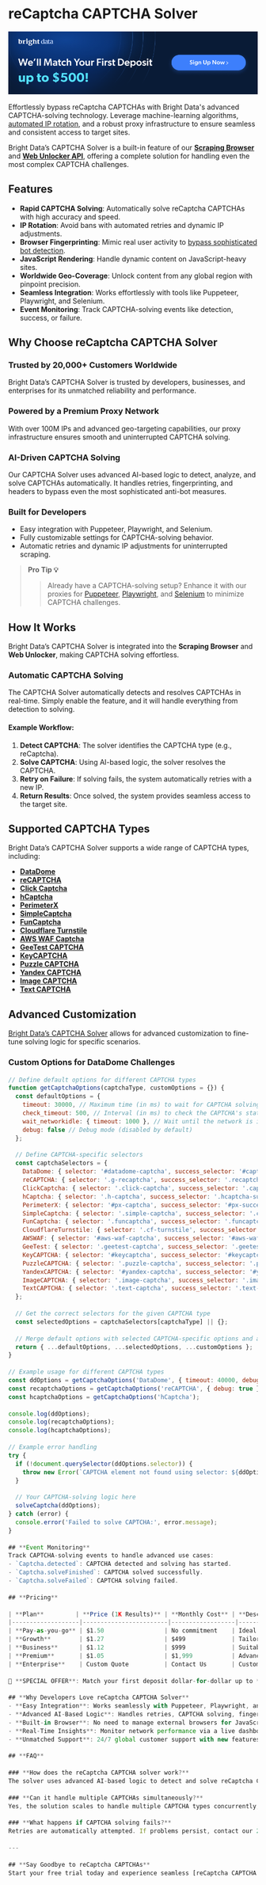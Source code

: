 # reCaptcha CAPTCHA Solver  

[![Promo](https://github.com/luminati-io/LinkedIn-Scraper/raw/main/Proxies%20and%20scrapers%20GitHub%20bonus%20banner.png)](https://brightdata.com/products/web-unlocker/captcha-solver/recaptcha)

Effortlessly bypass reCaptcha CAPTCHAs with Bright Data's advanced CAPTCHA-solving technology. Leverage machine-learning algorithms, [automated IP rotation](https://brightdata.com/solutions/rotating-proxies), and a robust proxy infrastructure to ensure seamless and consistent access to target sites.  

Bright Data’s CAPTCHA Solver is a built-in feature of our [**Scraping Browser**](https://brightdata.com/products/scraping-browser) and [**Web Unlocker API**](https://brightdata.com/products/web-unlocker), offering a complete solution for handling even the most complex CAPTCHA challenges.  


## Features  
- **Rapid CAPTCHA Solving**: Automatically solve reCaptcha CAPTCHAs with high accuracy and speed.  
- **IP Rotation**: Avoid bans with automated retries and dynamic IP adjustments.  
- **Browser Fingerprinting**: Mimic real user activity to [bypass sophisticated bot detection](https://brightdata.com/blog/web-data/anti-scraping-techniques).  
- **JavaScript Rendering**: Handle dynamic content on JavaScript-heavy sites.  
- **Worldwide Geo-Coverage**: Unlock content from any global region with pinpoint precision.  
- **Seamless Integration**: Works effortlessly with tools like Puppeteer, Playwright, and Selenium.  
- **Event Monitoring**: Track CAPTCHA-solving events like detection, success, or failure.  

## Why Choose reCaptcha CAPTCHA Solver  

### **Trusted by 20,000+ Customers Worldwide**  
Bright Data’s CAPTCHA Solver is trusted by developers, businesses, and enterprises for its unmatched reliability and performance.  

### **Powered by a Premium Proxy Network**  
With over 100M IPs and advanced geo-targeting capabilities, our proxy infrastructure ensures smooth and uninterrupted CAPTCHA solving.  

### **AI-Driven CAPTCHA Solving**  
Our CAPTCHA Solver uses advanced AI-based logic to detect, analyze, and solve CAPTCHAs automatically. It handles retries, fingerprinting, and headers to bypass even the most sophisticated anti-bot measures.  

### **Built for Developers**  
- Easy integration with Puppeteer, Playwright, and Selenium.  
- Fully customizable settings for CAPTCHA-solving behavior.  
- Automatic retries and dynamic IP adjustments for uninterrupted scraping.

> **Pro Tip 💡**
>> Already have a CAPTCHA-solving setup? Enhance it with our proxies for [Puppeteer](https://brightdata.com/integration/puppeteer), [Playwright](https://brightdata.com/integration/playwright), and [Selenium](https://brightdata.com/integration/selenium) to minimize CAPTCHA challenges.

## How It Works  

Bright Data’s CAPTCHA Solver is integrated into the **Scraping Browser** and **Web Unlocker**, making CAPTCHA solving effortless.  

### **Automatic CAPTCHA Solving**  
The CAPTCHA Solver automatically detects and resolves CAPTCHAs in real-time. Simply enable the feature, and it will handle everything from detection to solving.  

#### Example Workflow:  
1. **Detect CAPTCHA**: The solver identifies the CAPTCHA type (e.g., reCaptcha).  
2. **Solve CAPTCHA**: Using AI-based logic, the solver resolves the CAPTCHA.  
3. **Retry on Failure**: If solving fails, the system automatically retries with a new IP.  
4. **Return Results**: Once solved, the system provides seamless access to the target site.  

## Supported CAPTCHA Types  

Bright Data’s CAPTCHA Solver supports a wide range of CAPTCHA types, including:  

- [**DataDome**](https://brightdata.com/products/web-unlocker/captcha-solver/datadome)
- [**reCAPTCHA**](https://brightdata.com/products/web-unlocker/captcha-solver/recaptcha)
- [**Click Captcha**](https://brightdata.com/products/web-unlocker/captcha-solver/click-captcha)
- [**hCaptcha**](https://brightdata.com/products/web-unlocker/captcha-solver/hcaptcha)
- [**PerimeterX**](https://brightdata.com/products/web-unlocker/captcha-solver/perimeterx)
- [**SimpleCaptcha**](https://brightdata.com/products/web-unlocker/captcha-solver/simplecaptcha)
- [**FunCaptcha**](https://brightdata.com/products/web-unlocker/captcha-solver/funcaptcha)
- [**Cloudflare Turnstile**](https://brightdata.com/products/web-unlocker/captcha-solver/cloudflare-turnstile)
- [**AWS WAF Captcha**](https://brightdata.com/products/web-unlocker/captcha-solver/aws-waf-captcha)
- [**GeeTest CAPTCHA**](https://brightdata.com/products/web-unlocker/captcha-solver/geetest-captcha)
- [**KeyCAPTCHA**](https://brightdata.com/products/web-unlocker/captcha-solver/keycaptcha)
- [**Puzzle CAPTCHA**](https://brightdata.com/products/web-unlocker/captcha-solver/puzzle-captcha)
- [**Yandex CAPTCHA**](https://brightdata.com/products/web-unlocker/captcha-solver/yandex-captcha)
- [**Image CAPTCHA**](https://brightdata.com/products/web-unlocker/captcha-solver/image-captcha)
- [**Text CAPTCHA**](https://brightdata.com/products/web-unlocker/captcha-solver/text-captcha)

## Advanced Customization  

[Bright Data’s CAPTCHA Solver](https://github.com/luminati-io/Captcha-solver) allows for advanced customization to fine-tune solving logic for specific scenarios.

### **Custom Options for DataDome Challenges**  
```javascript
// Define default options for different CAPTCHA types
function getCaptchaOptions(captchaType, customOptions = {}) {
  const defaultOptions = {
    timeout: 30000, // Maximum time (in ms) to wait for CAPTCHA solving
    check_timeout: 500, // Interval (in ms) to check the CAPTCHA's status
    wait_networkidle: { timeout: 1000 }, // Wait until the network is idle for 1 second
    debug: false // Debug mode (disabled by default)
  };

  // Define CAPTCHA-specific selectors
  const captchaSelectors = {
    DataDome: { selector: '#datadome-captcha', success_selector: '#captcha-success' },
    reCAPTCHA: { selector: '.g-recaptcha', success_selector: '.recaptcha-success' },
    ClickCaptcha: { selector: '.click-captcha', success_selector: '.captcha-passed' },
    hCaptcha: { selector: '.h-captcha', success_selector: '.hcaptcha-success' },
    PerimeterX: { selector: '#px-captcha', success_selector: '#px-success' },
    SimpleCaptcha: { selector: '.simple-captcha', success_selector: '.captcha-done' },
    FunCaptcha: { selector: '.funcaptcha', success_selector: '.funcaptcha-success' },
    CloudflareTurnstile: { selector: '.cf-turnstile', success_selector: '.cf-success' },
    AWSWAF: { selector: '#aws-waf-captcha', success_selector: '#aws-waf-success' },
    GeeTest: { selector: '.geetest-captcha', success_selector: '.geetest-success' },
    KeyCAPTCHA: { selector: '#keycaptcha', success_selector: '#keycaptcha-success' },
    PuzzleCAPTCHA: { selector: '.puzzle-captcha', success_selector: '.puzzle-solved' },
    YandexCAPTCHA: { selector: '#yandex-captcha', success_selector: '#yandex-success' },
    ImageCAPTCHA: { selector: '.image-captcha', success_selector: '.image-captcha-success' },
    TextCAPTCHA: { selector: '.text-captcha', success_selector: '.text-captcha-success' }
  };

  // Get the correct selectors for the given CAPTCHA type
  const selectedOptions = captchaSelectors[captchaType] || {};

  // Merge default options with selected CAPTCHA-specific options and any custom overrides
  return { ...defaultOptions, ...selectedOptions, ...customOptions };
}

// Example usage for different CAPTCHA types
const ddOptions = getCaptchaOptions('DataDome', { timeout: 40000, debug: true });
const recaptchaOptions = getCaptchaOptions('reCAPTCHA', { debug: true });
const hcaptchaOptions = getCaptchaOptions('hCaptcha');

console.log(ddOptions);
console.log(recaptchaOptions);
console.log(hcaptchaOptions);

// Example error handling
try {
  if (!document.querySelector(ddOptions.selector)) {
    throw new Error(`CAPTCHA element not found using selector: ${ddOptions.selector}`);
  }

  // Your CAPTCHA-solving logic here
  solveCaptcha(ddOptions);
} catch (error) {
  console.error('Failed to solve CAPTCHA:', error.message);
}

## **Event Monitoring**  
Track CAPTCHA-solving events to handle advanced use cases:  
- `Captcha.detected`: CAPTCHA detected and solving has started.  
- `Captcha.solveFinished`: CAPTCHA solved successfully.  
- `Captcha.solveFailed`: CAPTCHA solving failed.  

## **Pricing**

| **Plan**         | **Price (1K Results)** | **Monthly Cost** | **Description**                                  |  
|-------------------|------------------------|------------------|------------------------------------------------|  
| **Pay-as-you-go** | $1.50                 | No commitment    | Ideal for ad-hoc scraping needs.               |  
| **Growth**        | $1.27                 | $499             | Tailored for scaling teams.                    |  
| **Business**      | $1.12                 | $999             | Suitable for large-scale scraping operations.  |  
| **Premium**       | $1.05                 | $1,999           | Advanced features with priority support.       |  
| **Enterprise**    | Custom Quote          | Contact Us       | Custom packages for top-tier business needs.   |  

🚀 **SPECIAL OFFER**: Match your first deposit dollar-for-dollar up to **$500**!  

## **Why Developers Love reCaptcha CAPTCHA Solver**  
- **Easy Integration**: Works seamlessly with Puppeteer, Playwright, and Selenium.  
- **Advanced AI-Based Logic**: Handles retries, CAPTCHA solving, fingerprinting, IP rotation, and advanced headers automatically.  
- **Built-in Browser**: No need to manage external browsers for JavaScript rendering.  
- **Real-Time Insights**: Monitor network performance via a live dashboard.  
- **Unmatched Support**: 24/7 global customer support with new features added daily.  

## **FAQ**  

### **How does the reCaptcha CAPTCHA solver work?**  
The solver uses advanced AI-based logic to detect and solve reCaptcha CAPTCHAs automatically.  

### **Can it handle multiple CAPTCHAs simultaneously?**  
Yes, the solution scales to handle multiple CAPTCHA types concurrently, ensuring uninterrupted access.  

### **What happens if CAPTCHA solving fails?**  
Retries are automatically attempted. If problems persist, contact our 24/7 support team to troubleshoot.  

---

## **Say Goodbye to reCaptcha CAPTCHAs**  
Start your free trial today and experience seamless [reCaptcha CAPTCHA solving with Bright Data!](https://brightdata.com/products/web-unlocker/captcha-solver/recaptcha) 
